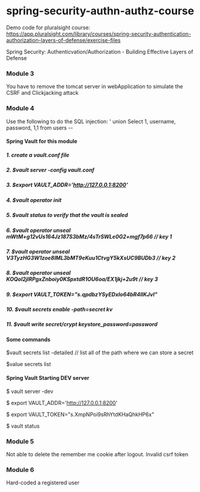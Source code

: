 # spring-security-authn-authz-course
Demo code for pluralsight course: https://app.pluralsight.com/library/courses/spring-security-authentication-authorization-layers-of-defense/exercise-files

Spring Security: Authenticvation/Authorization - Building Effective Layers of Defense

### Module 3
You have to remove the tomcat server in webApplication to simulate the CSRF and Clickjacking attack

### Module 4
Use the following to do the SQL injection: ' union Select 1, username, password, 1,1 from users --

#### Spring Vault for this module
##### 1. create a vault.conf file
##### 2. $vault server -config vault.conf
##### 3. $export VAULT_ADDR='http://127.0.0.1:8200'
##### 4. $vault operator init
##### 5. $vault status to verify that the vault is sealed
##### 6. $vault operator unseal mWtM+g12vUs164Jz187S3bMz/4sTrSWLe0G2+mgf7p66 // key 1
##### 7. $vault operator unseal V3TyzHG3W1zoe8IML3bMT9eKuu1CtvgY5kXsUC9BUDb3  // key 2
##### 8. $vault operator unseal KOQol2jIRPgxZnboiy0KSpxtdR1OU6oa/EX1jkj+2u9t // key 3
##### 9. $export VAULT_TOKEN="s.qpdbzYSyEDxlo64bR4lIKJvI"
##### 10. $vault secrets enable -path=secret kv
##### 11. $vault write secret/crypt keystore_password=password


#### Some commands
$vault secrets list -detailed // list all of the path where we can store a secret

$value secrets list

#### Spring Vault Starting DEV server
$ vault server -dev

$ export VAULT_ADDR='http://127.0.0.1:8200'

$ export VAULT_TOKEN="s.XmpNPoi9sRhYtdKHaQhkHP6x"

$ vault status


### Module 5
Not able to delete the remember me cookie after logout. Invalid csrf token

### Module 6
Hard-coded a registered user

